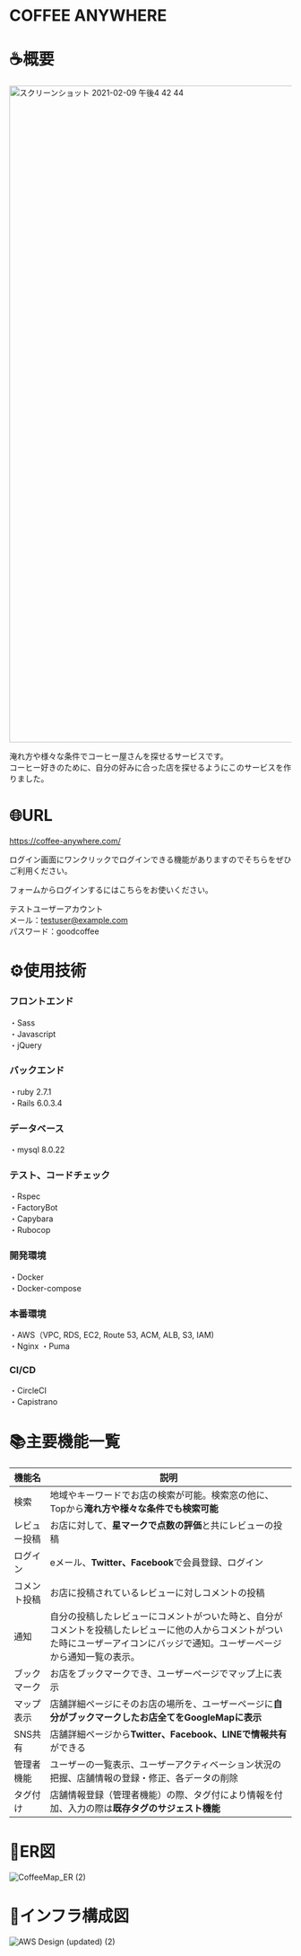 # COFFEE ANYWHERE

# ☕概要 
<img width="1170" alt="スクリーンショット 2021-02-09 午後4 42 44" src="https://user-images.githubusercontent.com/70304933/107332993-334c3c80-6af8-11eb-8557-f36a06d2e45a.png">
  
  

淹れ方や様々な条件でコーヒー屋さんを探せるサービスです。  
コーヒー好きのために、自分の好みに合った店を探せるようにこのサービスを作りました。 
  


# 🌐URL
https://coffee-anywhere.com/  
  
ログイン画面にワンクリックでログインできる機能がありますのでそちらをぜひご利用ください。  
  
フォームからログインするにはこちらをお使いください。  
  
テストユーザーアカウント  
メール：testuser@example.com  
パスワード：goodcoffee
  


# ⚙️使用技術
### フロントエンド
・Sass  
・Javascript  
・jQuery  
  
### バックエンド
・ruby 2.7.1  
・Rails 6.0.3.4  
  
### データベース
・mysql 8.0.22  
  
### テスト、コードチェック
・Rspec  
・FactoryBot  
・Capybara  
・Rubocop 
  
### 開発環境
・Docker  
・Docker-compose  
   
### 本番環境
・AWS（VPC, RDS, EC2, Route 53, ACM, ALB, S3, IAM)  
・Nginx
・Puma  
  
### CI/CD
・CircleCI  
・Capistrano  
  
  
# 📚主要機能一覧
| 機能名 | 説明 |
| ------------- | ------------- |
| 検索 | 地域やキーワードでお店の検索が可能。検索窓の他に、Topから**淹れ方や様々な条件でも検索可能**  |
| レビュー投稿 | お店に対して、**星マークで点数の評価**と共にレビューの投稿  |
| ログイン | eメール、**Twitter、Facebook**で会員登録、ログイン |
| コメント投稿 | お店に投稿されているレビューに対しコメントの投稿 |
| 通知 | 自分の投稿したレビューにコメントがついた時と、自分がコメントを投稿したレビューに他の人からコメントがついた時にユーザーアイコンにバッジで通知。ユーザーページから通知一覧の表示。 |
| ブックマーク | お店をブックマークでき、ユーザーページでマップ上に表示 |
| マップ表示 | 店舗詳細ページにそのお店の場所を、ユーザーページに**自分がブックマークしたお店全てをGoogleMapに表示** |
| SNS共有 | 店舗詳細ページから**Twitter、Facebook、LINEで情報共有**ができる |
| 管理者機能 | ユーザーの一覧表示、ユーザーアクティベーション状況の把握、店舗情報の登録・修正、各データの削除 |
| タグ付け | 店舗情報登録（管理者機能）の際、タグ付により情報を付加、入力の際は**既存タグのサジェスト機能** |
  
  
  
# 📝ER図
![CoffeeMap_ER (2)](https://user-images.githubusercontent.com/70304933/107328952-d39f6280-6af2-11eb-9706-71224051ea95.png)
  
  
# 🔧インフラ構成図
![AWS Design (updated) (2)](https://user-images.githubusercontent.com/70304933/107467981-82eb4080-6baa-11eb-809e-2c005880475d.png)

